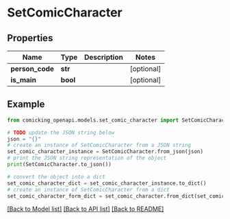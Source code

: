 # SetComicCharacter


## Properties

Name | Type | Description | Notes
------------ | ------------- | ------------- | -------------
**person_code** | **str** |  | [optional] 
**is_main** | **bool** |  | [optional] 

## Example

```python
from comicking_openapi.models.set_comic_character import SetComicCharacter

# TODO update the JSON string below
json = "{}"
# create an instance of SetComicCharacter from a JSON string
set_comic_character_instance = SetComicCharacter.from_json(json)
# print the JSON string representation of the object
print(SetComicCharacter.to_json())

# convert the object into a dict
set_comic_character_dict = set_comic_character_instance.to_dict()
# create an instance of SetComicCharacter from a dict
set_comic_character_form_dict = set_comic_character.from_dict(set_comic_character_dict)
```
[[Back to Model list]](../README.md#documentation-for-models) [[Back to API list]](../README.md#documentation-for-api-endpoints) [[Back to README]](../README.md)


